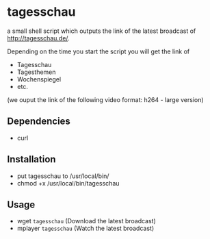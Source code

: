 tagesschau
==========
a small shell script which outputs the link of the latest broadcast of
http://tagesschau.de/.

Depending on the time you start the script you will get the link of
  - Tagesschau
  - Tagesthemen
  - Wochenspiegel
  - etc.

(we ouput the link of the following video format: h264 - large version)

Dependencies
------------
  - curl

Installation
-------------
  - put tagesschau to /usr/local/bin/
  - chmod +x /usr/local/bin/tagesschau

Usage
-----
  - wget `tagesschau` (Download the latest broadcast)
  - mplayer `tagesschau` (Watch the latest broadcast)

